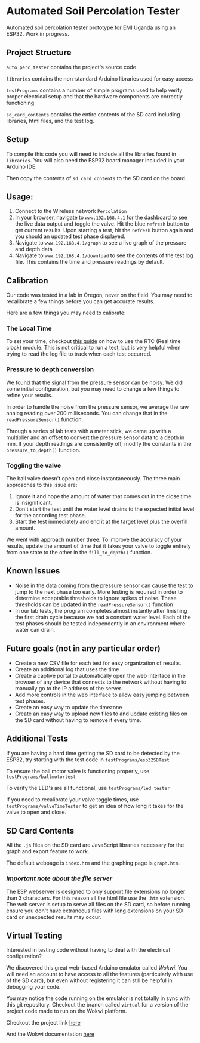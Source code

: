 # Automated Soil Percolation Tester
Automated soil percolation tester prototype for EMI Uganda using an ESP32. 
Work in progress.

## Project Structure

`auto_perc_tester` contains the project's source code

`libraries` contains the non-standard Arduino libraries used for easy access

`testPrograms` contains a number of simple programs used to help verify proper electrical setup and that the hardware components are correctly functioning

`sd_card_contents` contains the entire contents of the SD card including libraries, html files, and the test log.

## Setup

To compile this code you will need to include all the libraries found in `libraries`. You will also need the ESP32 board manager included in your Arduino IDE.

Then copy the contents of `sd_card_contents` to the SD card on the board.

## Usage:
1) Connect to the Wireless network `Percolation`
2) In your browser, navigate to `www.192.168.4.1` for the dashboard to see the live data output and toggle the valve. Hit the blue `refresh` button to get current results. Upon starting a test, hit the `refresh` button again and you should an updated test phase displayed.
3) Navigate to `www.192.168.4.1/graph` to see a live graph of the pressure and depth data
4) Navigate to `www.192.168.4.1/download` to see the contents of the test log file. This contains the time and pressure readings by default.

## Calibration

Our code was tested in a lab in Oregon, never on the field. You may need to recalibrate a few things before you can get accurate results.

Here are a few things you may need to calibrate:

### The Local Time

To set your time, checkout [this guide](https://www.circuitbasics.com/how-to-use-a-real-time-clock-module-with-the-arduino/) on how to use the RTC (Real time clock) module. This is not critical to run a test, but is very helpful when trying to read the log file to track when each test occurred.

### Pressure to depth conversion

We found that the signal from the pressure sensor can be noisy. We did some initial configuration, but you may need to change a few things to refine your results.

In order to handle the noise from the pressure sensor, we average the raw analog reading over 200 milliseconds. You can change that in the `readPressureSensor()` function.

Through a series of lab tests with a meter stick, we came up with a multiplier and an offset to convert the pressure sensor data to a depth in mm. If your depth readings are consistently off, modify the constants in the `pressure_to_depth()` function.

### Toggling the valve

The ball valve doesn't open and close instantaneously. The three main approaches to this issue are:
1) Ignore it and hope the amount of water that comes out in the close time is insignificant.
2) Don't start the test until the water level drains to the expected initial level for the according test phase.
3) Start the test immediately and end it at the target level plus the overfill amount.

We went with approach number three. To improve the accuracy of your results, update the amount of time that it takes your valve to toggle entirely from one state to the other in the `fill_to_depth()` function.

## Known Issues
* Noise in the data coming from the pressure sensor can cause the test to jump to the next phase too early. More testing is required in order to determine acceptable thresholds to ignore spikes of noise. These thresholds can be updated in the `readPressureSensor()` function
* In our lab tests, the program completes almost instantly after finishing the first drain cycle because we had a constant water level. Each of the test phases should be tested independently in an environment where water can drain.

## Future goals (not in any particular order)
* Create a new CSV file for each test for easy organization of results.
* Create an additional log that uses the time
* Create a captive portal to automatically open the web interface in the browser of any device that connects to the network without having to manually go to the IP address of the server.
* Add more controls in the web interface to allow easy jumping between test phases.
* Create an easy way to update the timezone
* Create an easy way to upload new files to and update existing files on the SD card without having to remove it every time.

## Additional Tests

If you are having a hard time getting the SD card to be detected by the ESP32, try starting with the test code in `testPrograms/esp32SDTest`

To ensure the ball motor valve is functioning properly, use `testPrograms/ballmotortest`

To verify the LED's are all functional, use `testPrograms/led_tester`

If you need to recalibrate your valve toggle times, use `testPrograms/valveTimeTester` to get an idea of how long it takes for the valve to open and close.

## SD Card Contents

All the `.js` files on the SD card are JavaScript libraries necessary for the graph and export feature to work.

The default webpage is `index.htm` and the graphing page is `graph.htm`.

### *Important note about the file server*

The ESP webserver is designed to only support file extensions no longer than 3 characters. For this reason all the html file use the `.htm` extension. The web server is setup to serve all files on the SD card, so before running ensure you don't have extraneous files with long extensions on your SD card or unexpected results may occur.


## Virtual Testing

Interested in testing code without having to deal with the electrical configuration?

We discovered this great web-based Arduino emulator called *Wokwi*. You will need an account to have access to all the features (particularly with use of the SD card), but even without registering it can still be helpful in debugging your code.

You may notice the code running on the emulator is not totally in sync with this git repository. Checkout the branch called `virtual` for a version of the project code made to run on the Wokwi platform.

Checkout the project link [here](https://wokwi.com/projects/330306268263613010)

And the Wokwi documentation [here](https://docs.wokwi.com/)
